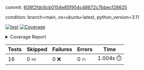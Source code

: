 commit: [608f2fdc6cb0154e85f954c48672c7bbecf28625](https://github.com/rcmdnk/conf-finder/tree/608f2fdc6cb0154e85f954c48672c7bbecf28625)

condition: branch=main, os=ubuntu-latest, python_version=3.11

[![test](https://github.com/rcmdnk/conf-finder/actions/workflows/test.yml/badge.svg)](https://github.com/rcmdnk/conf-finder/actions/runs/11786829684)
<a href="https://github.com/rcmdnk/conf-finder/blob/608f2fdc6cb0154e85f954c48672c7bbecf28625/README.md"><img alt="Coverage" src="https://img.shields.io/badge/Coverage-93%25-brightgreen.svg" /></a><details><summary>Coverage Report </summary><table><tr><th>File</th><th>Stmts</th><th>Miss</th><th>Cover</th><th>Missing</th></tr><tbody><tr><td colspan="5"><b>src/conf_finder</b></td></tr><tr><td>&nbsp; &nbsp;<a href="https://github.com/rcmdnk/conf-finder/blob/608f2fdc6cb0154e85f954c48672c7bbecf28625/src/conf_finder/conf_finder.py">conf_finder.py</a></td><td>102</td><td>8</td><td>92%</td><td><a href="https://github.com/rcmdnk/conf-finder/blob/608f2fdc6cb0154e85f954c48672c7bbecf28625/src/conf_finder/conf_finder.py#L65-L67">65&ndash;67</a>, <a href="https://github.com/rcmdnk/conf-finder/blob/608f2fdc6cb0154e85f954c48672c7bbecf28625/src/conf_finder/conf_finder.py#L76">76</a>, <a href="https://github.com/rcmdnk/conf-finder/blob/608f2fdc6cb0154e85f954c48672c7bbecf28625/src/conf_finder/conf_finder.py#L81">81</a>, <a href="https://github.com/rcmdnk/conf-finder/blob/608f2fdc6cb0154e85f954c48672c7bbecf28625/src/conf_finder/conf_finder.py#L141-L142">141&ndash;142</a>, <a href="https://github.com/rcmdnk/conf-finder/blob/608f2fdc6cb0154e85f954c48672c7bbecf28625/src/conf_finder/conf_finder.py#L174">174</a></td></tr><tr><td><b>TOTAL</b></td><td><b>107</b></td><td><b>8</b></td><td><b>93%</b></td><td>&nbsp;</td></tr></tbody></table></details>

| Tests | Skipped | Failures | Errors | Time |
| ----- | ------- | -------- | -------- | ------------------ |
| 16 | 0 :zzz: | 0 :x: | 0 :fire: | 1.004s :stopwatch: |

